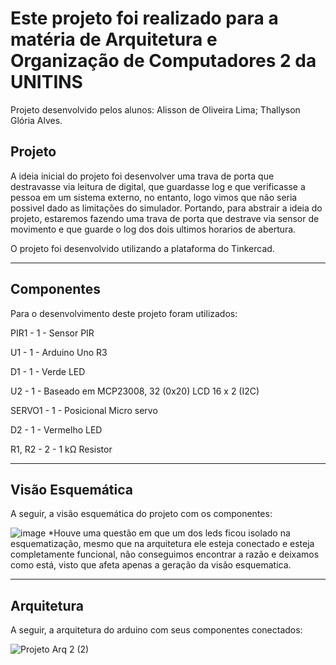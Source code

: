 # Este projeto foi realizado para a matéria de Arquitetura e Organização de Computadores 2 da UNITINS

Projeto desenvolvido pelos alunos: Alisson de Oliveira Lima; Thallyson Glória Alves.

## Projeto

A ideia inicial do projeto foi desenvolver uma trava de porta que destravasse via leitura de digital, que guardasse log e que verificasse a pessoa em um sistema externo, no entanto, logo vimos que não seria possivel dado as limitações do simulador. Portando, para abstrair a ideia do projeto, estaremos fazendo uma trava de porta que destrave via sensor de movimento e que guarde o log dos dois ultimos horarios de abertura.


O projeto foi desenvolvido utilizando a plataforma do Tinkercad.

---

## Componentes

Para o desenvolvimento deste projeto foram utilizados:

PIR1 - 1 - Sensor PIR

U1 - 1 - Arduino Uno R3

D1 - 1 - Verde LED

U2 - 1 - Baseado em MCP23008, 32 (0x20) LCD 16 x 2 (I2C)

SERVO1 - 1 - Posicional Micro servo

D2 - 1 - Vermelho LED

R1, R2 - 	2 -	1 kΩ Resistor

---

## Visão Esquemática

A seguir, a visão esquemática do projeto com os componentes:

![image](https://github.com/user-attachments/assets/dda70a51-02aa-417b-acac-1316896eefd3)
*Houve uma questão em que um dos leds ficou isolado na esquematização, mesmo que na arquitetura ele esteja conectado e esteja completamente funcional, não conseguimos encontrar a razão e deixamos como está, visto que afeta apenas a geração da visão esquematica.

---

## Arquitetura

A seguir, a arquitetura do arduino com seus componentes conectados:

![Projeto Arq 2 (2)](https://github.com/user-attachments/assets/3b2584a7-b45a-4ed8-a2a3-288e82990e76)




